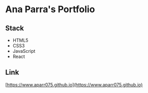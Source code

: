 # Ana Parra's Portfolio

## Stack
<ul>
<li>HTML5</li>
<li>CSS3</li>
<li>JavaScript</li>
<li>React</li>
</ul>

## Link
[https://www.aparr075.github.io](https://www.aparr075.github.io)
